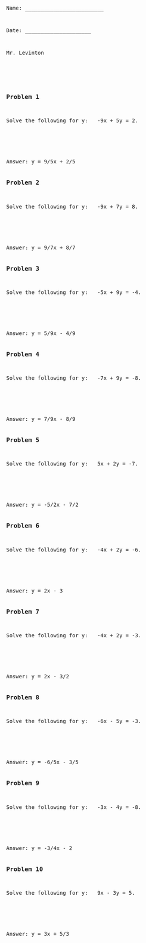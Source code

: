 ```python

```
<pre>
<div>
<p>Name: _________________________</p>                             
<p>Date: _____________________</p>
<p>Mr. Levinton</p> 


<div>
<h3>Problem 1</h3>
<p>Solve the following for y: &nbsp; -9x + 5y = 2.</p>
<br><br><br>
Answer: y = 9/5x + 2/5</div><div>
<h3>Problem 2</h3>
<p>Solve the following for y: &nbsp; -9x + 7y = 8.</p>
<br><br><br>
Answer: y = 9/7x + 8/7</div><div>
<h3>Problem 3</h3>
<p>Solve the following for y: &nbsp; -5x + 9y = -4.</p>
<br><br><br>
Answer: y = 5/9x - 4/9</div><div>
<h3>Problem 4</h3>
<p>Solve the following for y: &nbsp; -7x + 9y = -8.</p>
<br><br><br>
Answer: y = 7/9x - 8/9</div><div>
<h3>Problem 5</h3>
<p>Solve the following for y: &nbsp; 5x + 2y = -7.</p>
<br><br><br>
Answer: y = -5/2x - 7/2</div><div>
<h3>Problem 6</h3>
<p>Solve the following for y: &nbsp; -4x + 2y = -6.</p>
<br><br><br>
Answer: y = 2x - 3</div><div>
<h3>Problem 7</h3>
<p>Solve the following for y: &nbsp; -4x + 2y = -3.</p>
<br><br><br>
Answer: y = 2x - 3/2</div><div>
<h3>Problem 8</h3>
<p>Solve the following for y: &nbsp; -6x - 5y = -3.</p>
<br><br><br>
Answer: y = -6/5x - 3/5</div><div>
<h3>Problem 9</h3>
<p>Solve the following for y: &nbsp; -3x - 4y = -8.</p>
<br><br><br>
Answer: y = -3/4x - 2</div><div>
<h3>Problem 10</h3>
<p>Solve the following for y: &nbsp; 9x - 3y = 5.</p>
<br><br><br>
Answer: y = 3x + 5/3</div>